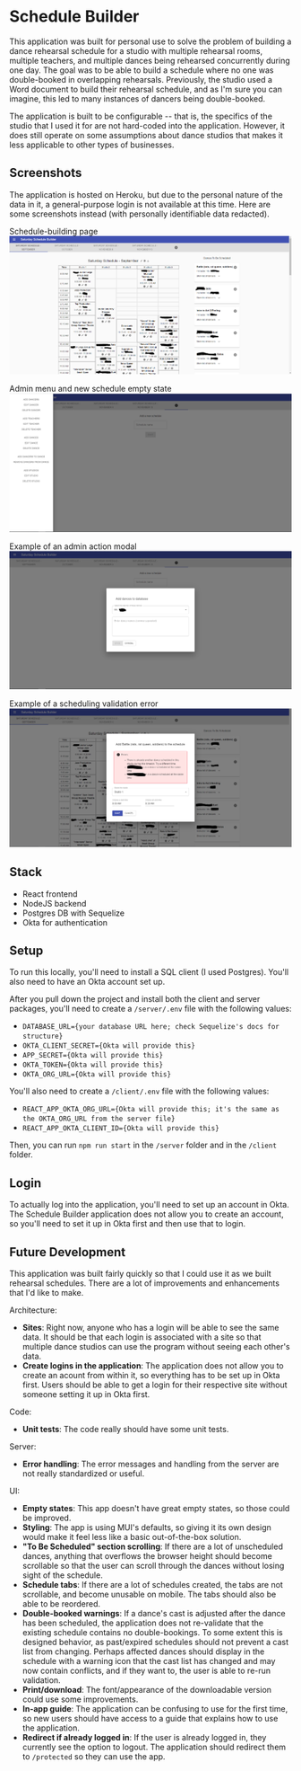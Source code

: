 # Schedule Builder

This application was built for personal use to solve the problem of building a dance rehearsal schedule for a studio with multiple rehearsal rooms, multiple teachers, and multiple dances being rehearsed concurrently during one day. The goal was to be able to build a schedule where no one was double-booked in overlapping rehearsals. Previously, the studio used a Word document to build their rehearsal schedule, and as I'm sure you can imagine, this led to many instances of dancers being double-booked.

The application is built to be configurable -- that is, the specifics of the studio that I used it for are not hard-coded into the application. However, it does still operate on some assumptions about dance studios that makes it less applicable to other types of businesses.

## Screenshots
The application is hosted on Heroku, but due to the personal nature of the data in it, a general-purpose login is not available at this time. Here are some screenshots instead (with personally identifiable data redacted).

Schedule-building page
![Schedule-building page](./readme_images/Schedule-Builder.PNG)

Admin menu and new schedule empty state
![Admin menu and new schedule empty state](./readme_images/Schedule-Builder-1.PNG)

Example of an admin action modal
![Example of an admin action modal](./readme_images/Schedule-Builder-2.PNG)

Example of a scheduling validation error
![Example of a scheduling validation error](./readme_images/Schedule-Builder-3.PNG)

## Stack
* React frontend
* NodeJS backend
* Postgres DB with Sequelize
* Okta for authentication

## Setup
To run this locally, you'll need to install a SQL client (I used Postgres). You'll also need to have an Okta account set up. 

After you pull down the project and install both the client and server packages, you'll need to create a `/server/.env` file with the following values:
* `DATABASE_URL={your database URL here; check Sequelize's docs for structure}`
* `OKTA_CLIENT_SECRET={Okta will provide this}`
* `APP_SECRET={Okta will provide this}`
* `OKTA_TOKEN={Okta will provide this}`
* `OKTA_ORG_URL={Okta will provide this}`

You'll also need to create a `/client/.env` file with the following values:
* `REACT_APP_OKTA_ORG_URL={Okta will provide this; it's the same as the OKTA_ORG_URL from the server file}`
* `REACT_APP_OKTA_CLIENT_ID={Okta will provide this}`

Then, you can run `npm run start` in the `/server` folder and in the `/client` folder. 

## Login
To actually log into the application, you'll need to set up an account in Okta. The Schedule Builder application does not allow you to create an account, so you'll need to set it up in Okta first and then use that to login.

## Future Development
This application was built fairly quickly so that I could use it as we built rehearsal schedules. There are a lot of improvements and enhancements that I'd like to make.

Architecture:
* __Sites__: Right now, anyone who has a login will be able to see the same data. It should be that each login is associated with a site so that multiple dance studios can use the program without seeing each other's data.
* __Create logins in the application__: The application does not allow you to create an acount from within it, so everything has to be set up in Okta first. Users should be able to get a login for their respective site without someone setting it up in Okta first.

Code:
* __Unit tests__: The code really should have some unit tests.

Server:
* __Error handling__: The error messages and handling from the server are not really standardized or useful.

UI:
* __Empty states__: This app doesn't have great empty states, so those could be improved.
* __Styling__: The app is using MUI's defaults, so giving it its own design would make it feel less like a basic out-of-the-box solution.
* __"To Be Scheduled" section scrolling__: If there are a lot of unscheduled dances, anything that overflows the browser height should become scrollable so that the user can scroll through the dances without losing sight of the schedule.
* __Schedule tabs__: If there are a lot of schedules created, the tabs are not scrollable, and become unusable on mobile. The tabs should also be able to be reordered.
* __Double-booked warnings__: If a dance's cast is adjusted after the dance has been scheduled, the application does not re-validate that the existing schedule contains no double-bookings. To some extent this is designed behavior, as past/expired schedules should not prevent a cast list from changing. Perhaps affected dances should display in the schedule with a warning icon that the cast list has changed and may now contain conflicts, and if they want to, the user is able to re-run validation.
* __Print/download__: The font/appearance of the downloadable version could use some improvements.
* __In-app guide__: The application can be confusing to use for the first time, so new users should have access to a guide that explains how to use the application.
* __Redirect if already logged in__: If the user is already logged in, they currently see the option to logout. The application should redirect them to `/protected` so they can use the app.